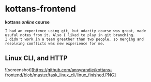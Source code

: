 # kottans-frontend
**kottans _online_ course**

```
I had an experience using git, but udacity course was great, made usuful notes from it. Also I liked to play in git branching. 
I didn't work in a team greather than two people, so merging and resolving conflicts was new experience for me.

```

## Linux CLI, and HTTP
![screenshot][https://github.com/annyrandie/kottans-frontend/blob/master/task_linux_cli/linux_finished.PNG]


